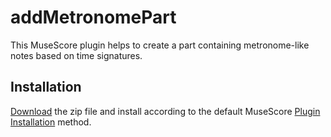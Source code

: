 # addMetronomePart
This MuseScore plugin helps to create a part containing metronome-like notes based on time signatures.


## Installation
[Download](https://github.com/salvador-pena/addMetronomePart/archive/refs/heads/main.zip) the zip file and install according to the default MuseScore [Plugin Installation](https://musescore.org/en/handbook/3/plugins#installation) method.